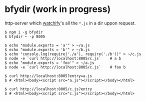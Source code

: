 # bfydir (work in progress)

http-server which [watchify](https://github.com/substack/watchify)'s
all the `*.js` in a dir uppon request.

    $ npm i -g bfydir
    $ bfydir ~ -p 8005

    $ echo "module.exports = 'a'" > ~/a.js
    $ echo "module.exports = 'b'" > ~/b.js
    $ echo "console.log(require('./a'), require('./b'))" > ~/c.js
    $ node -e `curl http://localhost:8005/c.js`    # a b
    $ echo "module.exports = 'foo'" > ~/a.js
    $ node -e `curl http://localhost:8005/c.js`    # foo b

    $ curl http://localhost:8005?entry=a.js
    $ # <html><body><script src="a.js"></script></body></html>

    $ curl http://localhost:8005/c.js?entry
    $ # <html><body><script src="c.js"></script></body></html>

